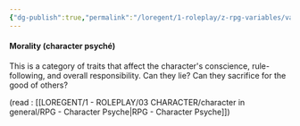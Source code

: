 ```yaml
---
{"dg-publish":true,"permalink":"/loregent/1-roleplay/z-rpg-variables/variables-character/variables-character-psyche/morality/","noteIcon":""}
---
```


#### Morality (character psyché)

This is a category of traits that affect the character's conscience, rule-following, and overall responsibility. Can they lie? Can they sacrifice for the good of others?

(read : [[LOREGENT/1 - ROLEPLAY/03 CHARACTER/character in general/RPG - Character Psyche\|RPG - Character Psyche]])
